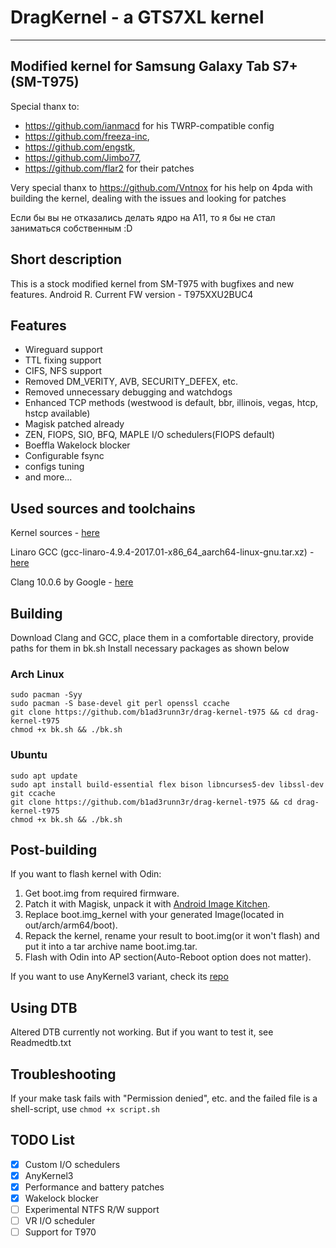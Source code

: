 # **DragKernel - a GTS7XL kernel**
---------------------------------------------------------
## Modified kernel for Samsung Galaxy Tab S7+(SM-T975)  
Special thanx to:
* https://github.com/ianmacd for his TWRP-compatible config
* https://github.com/freeza-inc,
* https://github.com/engstk,
* https://github.com/Jimbo77,
* https://github.com/flar2 for their patches

Very special thanx to https://github.com/Vntnox for his help on 4pda with building the kernel, dealing with the issues and looking for patches

Если бы вы не отказались делать ядро на A11, то я бы не стал заниматься собственным :D

## Short description
This is a stock modified kernel from SM-T975 with bugfixes and new features. Android R. Current FW version - T975XXU2BUC4

## Features
* Wireguard support
* TTL fixing support
* CIFS, NFS support
* Removed DM_VERITY, AVB, SECURITY_DEFEX, etc.
* Removed unnecessary debugging and watchdogs
* Enhanced TCP methods (westwood is default, bbr, illinois, vegas, htcp, hstcp available)
* Magisk patched already
* ZEN, FIOPS, SIO, BFQ, MAPLE I/O schedulers(FIOPS default)
* Boeffla Wakelock blocker
* Configurable fsync
* configs tuning
* and more...

## Used sources and toolchains
Kernel sources - [here](https://opensource.samsung.com/uploadSearch?searchValue=SM-T975)

Linaro GCC (gcc-linaro-4.9.4-2017.01-x86_64_aarch64-linux-gnu.tar.xz) - [here](https://releases.linaro.org/components/toolchain/binaries/4.9-2017.01/aarch64-linux-gnu/)

Clang 10.0.6 by Google - [here](https://android.googlesource.com/platform/prebuilts/clang/host/linux-x86/+/refs/heads/android11-dev/clang-r377782d/)

## Building
Download Clang and GCC, place them in a comfortable directory, provide paths for them in bk.sh
Install necessary packages as shown below

### Arch Linux

```
sudo pacman -Syy
sudo pacman -S base-devel git perl openssl ccache
git clone https://github.com/b1ad3runn3r/drag-kernel-t975 && cd drag-kernel-t975
chmod +x bk.sh && ./bk.sh
```
### Ubuntu
```
sudo apt update
sudo apt install build-essential flex bison libncurses5-dev libssl-dev git ccache
git clone https://github.com/b1ad3runn3r/drag-kernel-t975 && cd drag-kernel-t975
chmod +x bk.sh && ./bk.sh
```
## Post-building
If you want to flash kernel with Odin:

1) Get boot.img from required firmware.
2) Patch it with Magisk, unpack it with [Android Image Kitchen](https://forum.xda-developers.com/t/tool-android-image-kitchen-unpack-repack-kernel-ramdisk-win-android-linux-mac.2073775/).
3) Replace boot.img_kernel with your generated Image(located in out/arch/arm64/boot).
4) Repack the kernel, rename your result to boot.img(or it won't flash) and put it into a tar archive name boot.img.tar.
5) Flash with Odin into AP section(Auto-Reboot option does not matter).

If you want to use AnyKernel3 variant, check its [repo](https://github.com/osm0sis/AnyKernel3)

## Using DTB
Altered DTB currently not working. But if you want to test it, see Readmedtb.txt

## Troubleshooting
If your make task fails with "Permission denied", etc. and the failed file is a shell-script, use ```chmod +x script.sh```

## TODO List
- [X] Custom I/O schedulers
- [X] AnyKernel3
- [X] Performance and battery patches
- [X] Wakelock blocker
- [ ] Experimental NTFS R/W support
- [ ] VR I/O scheduler
- [ ] Support for T970
